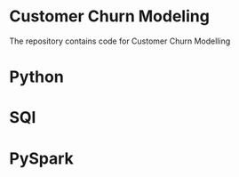 # Customer Churn Modeling

The repository contains code for Customer Churn Modelling


# Python


# SQl 


# PySpark

